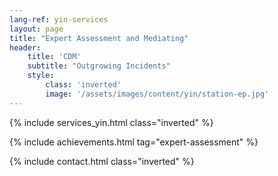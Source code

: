 ```yaml
---
lang-ref: yin-services
layout: page
title: "Expert Assessment and Mediating"
header:
    title: 'CDM'
    subtitle: "Outgrowing Incidents"
    style:
        class: 'inverted'
        image: '/assets/images/content/yin/station-ep.jpg'
---
```


{% include services_yin.html class="inverted" %}

{% include achievements.html tag="expert-assessment" %}

{% include contact.html class="inverted" %}
